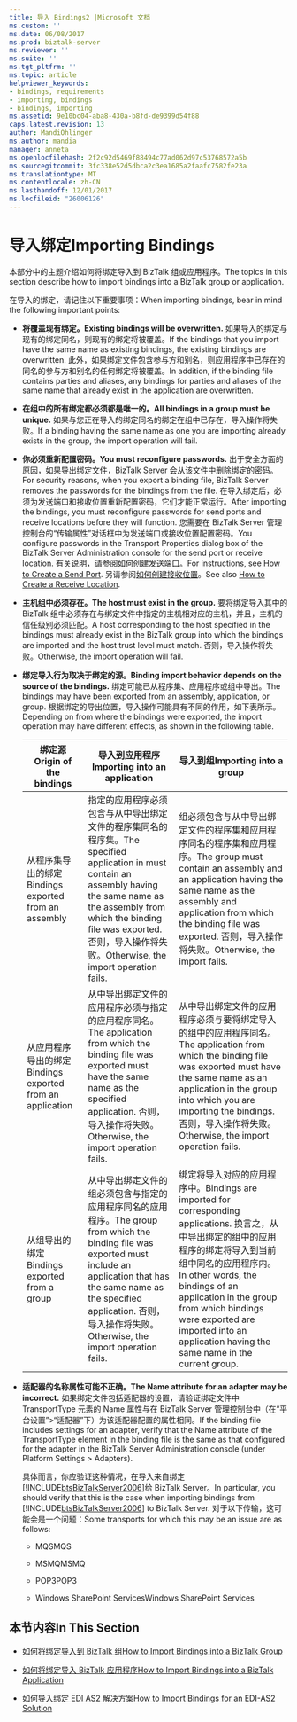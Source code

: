 ```yaml
---
title: 导入 Bindings2 |Microsoft 文档
ms.custom: ''
ms.date: 06/08/2017
ms.prod: biztalk-server
ms.reviewer: ''
ms.suite: ''
ms.tgt_pltfrm: ''
ms.topic: article
helpviewer_keywords:
- bindings, requirements
- importing, bindings
- bindings, importing
ms.assetid: 9e10bc04-aba8-430a-b8fd-de9399d54f88
caps.latest.revision: 13
author: MandiOhlinger
ms.author: mandia
manager: anneta
ms.openlocfilehash: 2f2c92d5469f88494c77ad062d97c53768572a5b
ms.sourcegitcommit: 3fc338e52d5dbca2c3ea1685a2faafc7582fe23a
ms.translationtype: MT
ms.contentlocale: zh-CN
ms.lasthandoff: 12/01/2017
ms.locfileid: "26006126"
---
```

# <a name="importing-bindings"></a><span data-ttu-id="1ab34-102">导入绑定</span><span class="sxs-lookup"><span data-stu-id="1ab34-102">Importing Bindings</span></span>
<span data-ttu-id="1ab34-103">本部分中的主题介绍如何将绑定导入到 BizTalk 组或应用程序。</span><span class="sxs-lookup"><span data-stu-id="1ab34-103">The topics in this section describe how to import bindings into a BizTalk group or application.</span></span>  
  
 <span data-ttu-id="1ab34-104">在导入的绑定，请记住以下重要事项：</span><span class="sxs-lookup"><span data-stu-id="1ab34-104">When importing bindings, bear in mind the following important points:</span></span>  
  
-   <span data-ttu-id="1ab34-105">**将覆盖现有绑定。**</span><span class="sxs-lookup"><span data-stu-id="1ab34-105">**Existing bindings will be overwritten.**</span></span> <span data-ttu-id="1ab34-106">如果导入的绑定与现有的绑定同名，则现有的绑定将被覆盖。</span><span class="sxs-lookup"><span data-stu-id="1ab34-106">If the bindings that you import have the same name as existing bindings, the existing bindings are overwritten.</span></span> <span data-ttu-id="1ab34-107">此外，如果绑定文件包含参与方和别名，则应用程序中已存在的同名的参与方和别名的任何绑定将被覆盖。</span><span class="sxs-lookup"><span data-stu-id="1ab34-107">In addition, if the binding file contains parties and aliases, any bindings for parties and aliases of the same name that already exist in the application are overwritten.</span></span>  
  
-   <span data-ttu-id="1ab34-108">**在组中的所有绑定都必须都是唯一的。**</span><span class="sxs-lookup"><span data-stu-id="1ab34-108">**All bindings in a group must be unique.**</span></span> <span data-ttu-id="1ab34-109">如果与您正在导入的绑定同名的绑定在组中已存在，导入操作将失败。</span><span class="sxs-lookup"><span data-stu-id="1ab34-109">If a binding having the same name as one you are importing already exists in the group, the import operation will fail.</span></span>  
  
-   <span data-ttu-id="1ab34-110">**你必须重新配置密码。**</span><span class="sxs-lookup"><span data-stu-id="1ab34-110">**You must reconfigure passwords.**</span></span> <span data-ttu-id="1ab34-111">出于安全方面的原因，如果导出绑定文件，BizTalk Server 会从该文件中删除绑定的密码。</span><span class="sxs-lookup"><span data-stu-id="1ab34-111">For security reasons, when you export a binding file, BizTalk Server removes the passwords for the bindings from the file.</span></span> <span data-ttu-id="1ab34-112">在导入绑定后，必须为发送端口和接收位置重新配置密码，它们才能正常运行。</span><span class="sxs-lookup"><span data-stu-id="1ab34-112">After importing the bindings, you must reconfigure passwords for send ports and receive locations before they will function.</span></span> <span data-ttu-id="1ab34-113">您需要在 BizTalk Server 管理控制台的“传输属性”对话框中为发送端口或接收位置配置密码。</span><span class="sxs-lookup"><span data-stu-id="1ab34-113">You configure passwords in the Transport Properties dialog box of the BizTalk Server Administration console for the send port or receive location.</span></span> <span data-ttu-id="1ab34-114">有关说明，请参阅[如何创建发送端口](../core/how-to-create-a-send-port2.md)。</span><span class="sxs-lookup"><span data-stu-id="1ab34-114">For instructions, see [How to Create a Send Port](../core/how-to-create-a-send-port2.md).</span></span> <span data-ttu-id="1ab34-115">另请参阅[如何创建接收位置](../core/how-to-create-a-receive-location.md)。</span><span class="sxs-lookup"><span data-stu-id="1ab34-115">See also [How to Create a Receive Location](../core/how-to-create-a-receive-location.md).</span></span>  
  
-   <span data-ttu-id="1ab34-116">**主机组中必须存在。**</span><span class="sxs-lookup"><span data-stu-id="1ab34-116">**The host must exist in the group.**</span></span> <span data-ttu-id="1ab34-117">要将绑定导入其中的 BizTalk 组中必须存在与绑定文件中指定的主机相对应的主机，并且，主机的信任级别必须匹配。</span><span class="sxs-lookup"><span data-stu-id="1ab34-117">A host corresponding to the host specified in the bindings must already exist in the BizTalk group into which the bindings are imported and the host trust level must match.</span></span> <span data-ttu-id="1ab34-118">否则，导入操作将失败。</span><span class="sxs-lookup"><span data-stu-id="1ab34-118">Otherwise, the import operation will fail.</span></span>  
  
-   <span data-ttu-id="1ab34-119">**绑定导入行为取决于绑定的源。**</span><span class="sxs-lookup"><span data-stu-id="1ab34-119">**Binding import behavior depends on the source of the bindings.**</span></span> <span data-ttu-id="1ab34-120">绑定可能已从程序集、应用程序或组中导出。</span><span class="sxs-lookup"><span data-stu-id="1ab34-120">The bindings may have been exported from an assembly, application, or group.</span></span> <span data-ttu-id="1ab34-121">根据绑定的导出位置，导入操作可能具有不同的作用，如下表所示。</span><span class="sxs-lookup"><span data-stu-id="1ab34-121">Depending on from where the bindings were exported, the import operation may have different effects, as shown in the following table.</span></span>  
  
    |<span data-ttu-id="1ab34-122">绑定源</span><span class="sxs-lookup"><span data-stu-id="1ab34-122">Origin of the bindings</span></span>|<span data-ttu-id="1ab34-123">导入到应用程序</span><span class="sxs-lookup"><span data-stu-id="1ab34-123">Importing into an application</span></span>|<span data-ttu-id="1ab34-124">导入到组</span><span class="sxs-lookup"><span data-stu-id="1ab34-124">Importing into a group</span></span>|  
    |----------------------------|-----------------------------------|----------------------------|  
    |<span data-ttu-id="1ab34-125">从程序集导出的绑定</span><span class="sxs-lookup"><span data-stu-id="1ab34-125">Bindings exported from an assembly</span></span>|<span data-ttu-id="1ab34-126">指定的应用程序必须包含与从中导出绑定文件的程序集同名的程序集。</span><span class="sxs-lookup"><span data-stu-id="1ab34-126">The specified application in must contain an assembly having the same name as the assembly from which the binding file was exported.</span></span> <span data-ttu-id="1ab34-127">否则，导入操作将失败。</span><span class="sxs-lookup"><span data-stu-id="1ab34-127">Otherwise, the import operation fails.</span></span>|<span data-ttu-id="1ab34-128">组必须包含与从中导出绑定文件的程序集和应用程序同名的程序集和应用程序。</span><span class="sxs-lookup"><span data-stu-id="1ab34-128">The group must contain an assembly and an application having the same name as the assembly and application from which the binding file was exported.</span></span> <span data-ttu-id="1ab34-129">否则，导入操作将失败。</span><span class="sxs-lookup"><span data-stu-id="1ab34-129">Otherwise, the import fails.</span></span>|  
    |<span data-ttu-id="1ab34-130">从应用程序导出的绑定</span><span class="sxs-lookup"><span data-stu-id="1ab34-130">Bindings exported from an application</span></span>|<span data-ttu-id="1ab34-131">从中导出绑定文件的应用程序必须与指定的应用程序同名。</span><span class="sxs-lookup"><span data-stu-id="1ab34-131">The application from which the binding file was exported must have the same name as the specified application.</span></span> <span data-ttu-id="1ab34-132">否则，导入操作将失败。</span><span class="sxs-lookup"><span data-stu-id="1ab34-132">Otherwise, the import operation fails.</span></span>|<span data-ttu-id="1ab34-133">从中导出绑定文件的应用程序必须与要将绑定导入的组中的应用程序同名。</span><span class="sxs-lookup"><span data-stu-id="1ab34-133">The application from which the binding file was exported must have the same name as an application in the group into which you are importing the bindings.</span></span> <span data-ttu-id="1ab34-134">否则，导入操作将失败。</span><span class="sxs-lookup"><span data-stu-id="1ab34-134">Otherwise, the import operation fails.</span></span>|  
    |<span data-ttu-id="1ab34-135">从组导出的绑定</span><span class="sxs-lookup"><span data-stu-id="1ab34-135">Bindings exported from a group</span></span>|<span data-ttu-id="1ab34-136">从中导出绑定文件的组必须包含与指定的应用程序同名的应用程序。</span><span class="sxs-lookup"><span data-stu-id="1ab34-136">The group from which the binding file was exported must include an application that has the same name as the specified application.</span></span> <span data-ttu-id="1ab34-137">否则，导入操作将失败。</span><span class="sxs-lookup"><span data-stu-id="1ab34-137">Otherwise, the import operation fails.</span></span>|<span data-ttu-id="1ab34-138">绑定将导入对应的应用程序中。</span><span class="sxs-lookup"><span data-stu-id="1ab34-138">Bindings are imported for corresponding applications.</span></span> <span data-ttu-id="1ab34-139">换言之，从中导出绑定的组中的应用程序的绑定将导入到当前组中同名的应用程序内。</span><span class="sxs-lookup"><span data-stu-id="1ab34-139">In other words, the bindings of an application in the group from which bindings were exported are imported into an application having the same name in the current group.</span></span>|  
  
-   <span data-ttu-id="1ab34-140">**适配器的名称属性可能不正确。**</span><span class="sxs-lookup"><span data-stu-id="1ab34-140">**The Name attribute for an adapter may be incorrect.**</span></span> <span data-ttu-id="1ab34-141">如果绑定文件包括适配器的设置，请验证绑定文件中 TransportType 元素的 Name 属性与在 BizTalk Server 管理控制台中（在“平台设置”>“适配器”下）为该适配器配置的属性相同。</span><span class="sxs-lookup"><span data-stu-id="1ab34-141">If the binding file includes settings for an adapter, verify that the Name attribute of the TransportType element in the binding file is the same as that configured for the adapter in the BizTalk Server Administration console (under Platform Settings > Adapters).</span></span>  
  
     <span data-ttu-id="1ab34-142">具体而言，你应验证这种情况，在导入来自绑定[!INCLUDE[btsBizTalkServer2006](../includes/btsbiztalkserver2006-md.md)]给 BizTalk Server。</span><span class="sxs-lookup"><span data-stu-id="1ab34-142">In particular, you should verify that this is the case when importing bindings from [!INCLUDE[btsBizTalkServer2006](../includes/btsbiztalkserver2006-md.md)] to BizTalk Server.</span></span> <span data-ttu-id="1ab34-143">对于以下传输，这可能会是一个问题：</span><span class="sxs-lookup"><span data-stu-id="1ab34-143">Some transports for which this may be an issue are as follows:</span></span>  
  
    -   <span data-ttu-id="1ab34-144">MQS</span><span class="sxs-lookup"><span data-stu-id="1ab34-144">MQS</span></span>  
  
    -   <span data-ttu-id="1ab34-145">MSMQ</span><span class="sxs-lookup"><span data-stu-id="1ab34-145">MSMQ</span></span>  
  
    -   <span data-ttu-id="1ab34-146">POP3</span><span class="sxs-lookup"><span data-stu-id="1ab34-146">POP3</span></span>  
  
    -   <span data-ttu-id="1ab34-147">Windows SharePoint Services</span><span class="sxs-lookup"><span data-stu-id="1ab34-147">Windows SharePoint Services</span></span>  
  
## <a name="in-this-section"></a><span data-ttu-id="1ab34-148">本节内容</span><span class="sxs-lookup"><span data-stu-id="1ab34-148">In This Section</span></span>  
  
-   [<span data-ttu-id="1ab34-149">如何将绑定导入到 BizTalk 组</span><span class="sxs-lookup"><span data-stu-id="1ab34-149">How to Import Bindings into a BizTalk Group</span></span>](../core/how-to-import-bindings-into-a-biztalk-group.md)  
  
-   [<span data-ttu-id="1ab34-150">如何将绑定导入 BizTalk 应用程序</span><span class="sxs-lookup"><span data-stu-id="1ab34-150">How to Import Bindings into a BizTalk Application</span></span>](../core/how-to-import-bindings-into-a-biztalk-application.md)  
  
-   [<span data-ttu-id="1ab34-151">如何导入绑定 EDI AS2 解决方案</span><span class="sxs-lookup"><span data-stu-id="1ab34-151">How to Import Bindings for an EDI-AS2 Solution</span></span>](../core/how-to-import-bindings-for-an-edi-as2-solution.md)